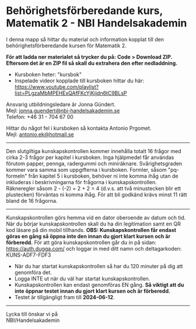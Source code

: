 # Behörighetsförberedande kurs, Matematik 2 - NBI Handelsakademin
I denna mapp så hittar du material och information kopplat till den behörighetsförberedande kursen för Matematik 2. 

**För att ladda ner materialet så trycker du på:**
**Code > Download ZIP. Eftersom det är en ZIP fil så skall du extrahera den efter nedladdning.**

- Kursboken heter: "kursbok"
- Inspelade videor kopplade till kursboken hittar du här: https://www.youtube.com/playlist?list=PLgzaMbMPEHExQAfFKcYjKijdn6tC9BLsP

Ansvarig utbildningsledare är Jonna Gündert. <br>
Mejl: jonna.guendert@nbi-handelsakademin.se <br>
Telefon: +46 31 - 704 67 00 

Hittar du något fel i kursboken så kontakta Antonio Prgomet. <br>
Mejl: antonio.ek@hotmail.se



--------------
Den slutgiltiga kunskapskontrollen kommer innehålla totalt 16 frågor med cirka 2-3 frågor per kapitel i kursboken. Inga hjälpmedel får användas förutom papper, pennga, radergummi och miniräknare. Svårighetsgraden kommer vara samma som uppgifterna i kursboken. Formler, såsom "pq-formeln" från kapitel 5 i kursboken, behöver ni inte komma ihåg utan de inkluderas i beskrivningarna för frågorna i kunskapskontrollen. <br>
Räkneregler såsom 2 - (-2) = 2 + 2 = 4 (d.v.s. att två minustecken blir ett plustecken) förväntas ni komma ihåg. För att bli godkänd krävs minst 11 rätt bland de 16 frågorna. 

--------------
Kunskapskontrollen görs hemma vid en dator oberoende av datum och tid. När du börjar kunskapskontrollen skall du ha din legitimation samt en QR kod läsare på din mobil tillhands. **OBS: Kunskapskontrollen får endast göras en gång så öppna inte den innan du gjort klart kursen och är förberedd.**
För att göra kunskapskontrollen går du in på sidan: https://auth.dugga.com/ och loggar in med ditt namn och deltagarkoden: KUNS-ADF7-FDF3
- När du har startat kunskapskontrollen så har du 120 minuter på dig att genomföra det.
- Logga INTE ut när du väl har startat kunskapskontrollen.
- Kunskapskontrollen kan endast genomföras EN gång. **Så viktigt att du inte öppnar testet innan du gjort klart kursen och är förberedd.** 
- Testet är tillgängligt fram till **2024-06-12**.

--------------

Lycka till önskar vi på <br>
NBI/Handelsakademin
